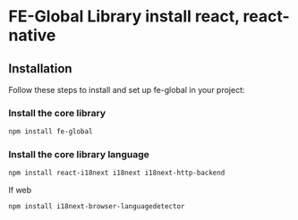 # FE-Global Library install react, react-native

## Installation

Follow these steps to install and set up fe-global in your project:

### Install the core library

```bash
npm install fe-global

```

### Install the core library language

```bash
npm install react-i18next i18next i18next-http-backend
```

If web

```bash
npm install i18next-browser-languagedetector
```
